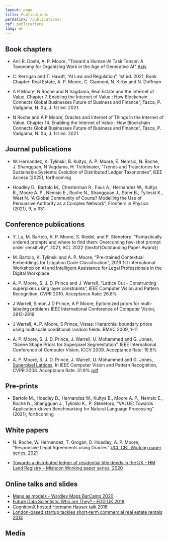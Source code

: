```yaml
---
layout: page
title: Publications
permalink: /publications/
ref: publications
lang: en
---
```


## Book chapters 

* Anil R. Doshi, A. P. Moore, "Toward a Human-AI Task Tensor: A Taxonomy for Organizing Work in the Age of Generative AI" [Axiv](https://arxiv.org/abs/2503.15490) 

* C. Kerrigan and T. Hawitt, “AI Law and Regulation”, 1st ed. 2021, Book Chapter: Real Estate, A. P. Moore, C. Giannoni, N. Kirby and N. Doffman

* A P Moore,  N Roche and N Vagdama, Real Estate and the Internet of Value. Chapter 7. Enabling the Internet of Value : How Blockchain Connects Global Businesses Future of Business and Finance”, Tasca, P. Vadgama, N. Xu, J. 1st ed. 2021.

* N Roche and A P Moore, Oracles and Internet of Things in the Internet of Value. Chapter 14. Enabling the Internet of Value : How Blockchain Connects Global Businesses Future of Business and Finance”, Tasca, P. Vadgama, N. Xu, J. 1st ed. 2021.

## Journal publications 

* W. Hernandez, K. Tylinski, B. Kultys, A. P. Moore,  E. Nemsic,  N. Roche, J. Shangguan, N Vagdama, H. Treiblmaier,  “Trends and Trajectories for Sustainable Systems: Evolution of Distributed Ledger Taxonomies”, IEEE Access (2025), forthcoming

* Hoadley D., Bartolo M., Chesterman R., Faus A., Hernandez W., Kultys B., Moore A. P., Nemsic E., Roche N., Shangguan J., Steer B., Tylinski K., West N. “A Global Community of Courts? Modelling the Use of Persuasive Authority as a Complex Network”, Frontiers in Physics (2021), 9, p.331 

## Conference publications 

* Y. Lu, M. Bartolo, A. P. Moore, S. Riedel, and P. Stenetorp. “Fantastically ordered prompts and where to find them: Overcoming few-shot prompt order sensitivity”, 2021, ACL 2022 (\textbf{Outstanding Paper Award})

* M. Bartolo, K. Tylinski and A. P. Moore, “Pre-trained Contextual Embeddings for Litigation Code Classification”, 2019 1st International Workshop on AI and Intelligent Assistance for Legal Professionals in the Digital Workplace

* A. P. Moore, S. J. D. Prince and J. Warrell, “Lattice Cut - Constructing superpixels using layer constraints”, IEEE Computer Vision and Pattern Recognition, CVPR 2010. Acceptance Rate: 26.8% 

* J Warrell, Simon J D Prince, A P Moore, Epitomized priors for multi-labeling problems 
IEEE International Conference of Computer Vision, 2812-2819

* J Warrell, A. P. Moore, S Prince, Vistas: Hierarchial boundary priors using multiscale conditional random fields. BMVC 2009, 1-11

* A. P. Moore, S. J. D. Prince, J. Warrell, U. Mohammed and G. Jones, “Scene Shape Priors for Superpixel Segmentation”, IEEE International Conference of Computer Vision, ICCV 2009. Acceptance Rate: 19.6% 

* A. P. Moore, S. J. D. Prince, J. Warrell, U. Mohammed and G. Jones, [Superpixel Lattices](https://ieeexplore.ieee.org/abstract/document/4587471), In IEEE Computer Vision and Pattern Recognition, CVPR 2008. Acceptance Rate: 31.9\% [pdf]()


## Pre-prints 

* Bartolo M., Hoadley D., Hernandez W., Kultys B., Moore A. P., Nemsic E., Roche N., Shangguan J., Tylinski K., P. Stenetorp, “VALUE: Towards Application-driven Benchmarking for Natural Language Processing” (2021), forthcoming


## White papers 

* N. Roche, W. Hernandez, T. Grogan, D. Hoadley, A. P. Moore, “Responsive Legal Agreements using Oracles” [UCL CBT Working paper series, 2021](http://blockchain.cs.ucl.ac.uk/wp-content/uploads/2020/07/UCLCBT_DiscussionPaper_Q22020_V2.pdf)

* [Towards a distributed ledger of residential title deeds in the UK - HM Land Registry – Mishcon Working paper series, 2020](https://www.mishcon.com/upload/files/HMLR%20White%20Paper.pdf)

## Online talks and slides 

* [Maps as models - Wardley Maps BarCamp 2020](https://www.youtube.com/watch?v=7-5IGTfiujY)
* [Future Data Scientists: Who are They? - EGG UK 2018](https://videos.dataiku.com/watch/NR8tte6TqskiVrwuvENTLS?)
* [CognitionX hosted Hermann Hauser talk 2016](https://www.youtube.com/watch?v=G3Vh7rY5cik)
* [London-based startup tackles short-term commercial real estate rentals 2013](https://venturebeat.com/2013/03/13/london-based-startup-tackles-short-term-commercial-real-estate-rentals/)

## Media 

